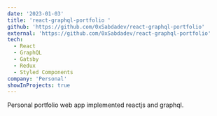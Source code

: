 ```yaml
---
date: '2023-01-03'
title: 'react-graphql-portfolio '
github: 'https://github.com/0xSabdadev/react-graphql-portfolio'
external: 'https://github.com/0xSabdadev/react-graphql-portfolio'
tech:
  - React
  - GraphQL
  - Gatsby
  - Redux
  - Styled Components
company: 'Personal'
showInProjects: true
---
```


Personal portfolio web app implemented reactjs and graphql.
